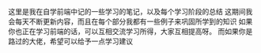 这里是我在自学前端中记的一些学习的笔记，以及每个学习阶段的总结
这期间我会每天不断更新内容，而且在每个部分我都有一些例子来巩固所学到的知识
如果你也正在学习前端的话，可以互相交流学习所得，大家互相提高呀。
而如果你是路过的大佬，希望可以给予一点学习建议

